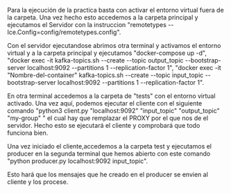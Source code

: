Para la ejecución de la practica basta con activar el entorno virtual fuera de la carpeta. Una vez hecho esto accedemos a la carpeta principal y ejecutamos el Servidor con la instruccion "remotetypes --Ice.Config=config/remotetypes.config".

Con el servidor ejecutandose abrimos otra terminal y activamos el entorno virtual y a la carpeta principal y ejecutamos "docker-compose up -d", "docker exec -it <ID-del-container> kafka-topics.sh --create --topic output_topic --bootstrap-server localhost:9092 --partitions 1 --replication-factor 1", "docker exec -it "Nombre-del-container" kafka-topics.sh --create --topic input_topic --bootstrap-server localhost:9092 --partitions 1 --replication-factor 1".

En otra terminal accedemos a la carpeta de "tests" con el entorno virtual activado. Una vez aquí, podemos ejecutar el cliente con el siguiente comando "python3 client.py "localhost:9092" "input_topic" "output_topic" "my-group" <PROXY>" el cual hay que remplazar el PROXY por el que nos de el servidor. Hecho esto se ejecutará el cliente y comprobará que todo funciona bien.

Una vez iniciado el cliente,accedemos a la carpeta test y ejecutamos el producer en la segunda terminal que hemos abierto con este comando "python producer.py localhost:9092 input_topic".

Esto hará que los mensajes que he creado en el producer se envien al cliente y los procese.
